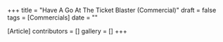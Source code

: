 +++
title = "Have A Go At The Ticket Blaster (Commercial)"
draft = false
tags = [Commercials]
date = ""

[Article]
contributors = []
gallery = []
+++